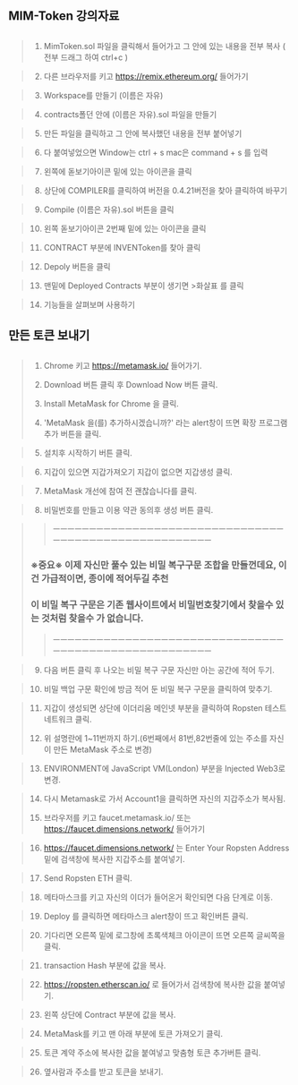 ## MIM-Token 강의자료

##
> 1. MimToken.sol 파일을 클릭해서 들어가고 그 안에 있는 내용을 전부 복사 ( 전부 드래그 하여 ctrl+c )

> 2. 다른 브라우저를 키고 https://remix.ethereum.org/ 들어가기

> 3. Workspace를 만들기 (이름은 자유)

> 4. contracts폴던 안에 (이름은 자유).sol 파일을 만들기

> 5. 만든 파일을 클릭하고 그 안에 복사했던 내용을 전부 붙어넣기

> 6. 다 붙여넣었으면 Window는 ctrl + s mac은 command + s 를 입력

> 7. 왼쪽에 돋보기아이콘 밑에 있는 아이콘을 클릭

> 8. 상단에 COMPILER를 클릭하여 버전을 0.4.21버전을 찾아 클릭하여 바꾸기

> 9. Compile (이름은 자유).sol 버튼을 클릭

> 10. 왼쪽 돋보기아이콘 2번째 밑에 있는 아이콘을 클릭

> 11. CONTRACT 부분에 INVENToken를 찾아 클릭

> 12. Depoly 버튼을 클릭

> 13. 맨밑에 Deployed Contracts 부분이 생기면 >화살표 를 클릭

> 14. 기능들을 살펴보며 사용하기



## 만든 토큰 보내기

##
> 1. Chrome 키고 https://metamask.io/ 들어가기.
>
> 2. Download 버튼 클릭 후 Download Now 버튼 클릭.
> 
> 3. Install MetaMask for Chrome 을 클릭.
>
> 4. 'MetaMask 을(를) 추가하시겠습니까?' 라는 alert창이 뜨면 확장 프로그램 추가 버튼을 클릭.

> 5. 설치후 시작하기 버튼 클릭.

> 6. 지갑이 있으면 지갑가져오기 지갑이 없으면 지갑생성 클릭.

> 7. MetaMask 개선에 참여 전 괜찮습니다를 클릭.

> 8. 비밀번호를 만들고 이용 약관 동의후 생성 버튼 클릭.

>> ㅡㅡㅡㅡㅡㅡㅡㅡㅡㅡㅡㅡㅡㅡㅡㅡㅡㅡㅡㅡㅡㅡㅡㅡㅡㅡㅡㅡㅡㅡㅡㅡㅡㅡㅡㅡㅡㅡㅡㅡㅡㅡㅡㅡㅡㅡㅡㅡㅡㅡㅡㅡㅡㅡ
>### ※중요※ 이제 자신만 풀수 있는 비밀 복구구문 조합을 만들껀데요, 이건 가급적이면, 종이에 적어두길 추천
>### 이 비밀 복구 구문은 기존 웹사이트에서 비밀번호찾기에서 찾을수 있는 것처럼 찾을수 가 없습니다.
>> ㅡㅡㅡㅡㅡㅡㅡㅡㅡㅡㅡㅡㅡㅡㅡㅡㅡㅡㅡㅡㅡㅡㅡㅡㅡㅡㅡㅡㅡㅡㅡㅡㅡㅡㅡㅡㅡㅡㅡㅡㅡㅡㅡㅡㅡㅡㅡㅡㅡㅡㅡㅡㅡㅡ


> 9. 다음 버튼 클릭 후 나오는 비밀 복구 구문 자신만 아는 공간에 적어 두기.

> 10. 비밀 백업 구문 확인에 방금 적어 둔 비밀 복구 구문을 클릭하여 맞추기.

> 11. 지갑이 생성되면 상단에 이더리움 메인넷 부분을 클릭하여 Ropsten 테스트 네트워크 클릭.
> 
> 12. 위 설명란에 1~11번까지 하기.(6번째에서 81번,82번줄에 있는 주소를 자신이 만든 MetaMask 주소로 변경)

> 13. ENVIRONMENT에 JavaScript VM(London) 부분을 Injected Web3로 변경.

> 14. 다시 Metamask로 가서 Account1을 클릭하면 자신의 지갑주소가 복사됨.
> 
> 15. 브라우저를 키고 faucet.metamask.io/ 또는 https://faucet.dimensions.network/ 들어가기

> 16. https://faucet.dimensions.network/ 는 Enter Your Ropsten Address 밑에 검색창에 복사한 지갑주소를 붙여넣기.

> 17. Send Ropsten ETH 클릭.

> 18. 메타마스크를 키고 자신의 이더가 들어온거 확인되면 다음 단계로 이동.

> 19. Deploy 를 클릭하면 메타마스크 alert창이 뜨고 확인버튼 클릭.

> 20. 기다리면 오른쪽 밑에 로그창에 초록색체크 아이콘이 뜨면 오른쪽 글씨쪽을 클릭.

> 21. transaction Hash 부분에 값을 복사.

> 22. https://ropsten.etherscan.io/ 로 들어가서 검색창에 복사한 값을 붙여넣기.

> 23. 왼쪽 상단에 Contract 부분에 값을 복사.

> 24. MetaMask를 키고 맨 아래 부분에 토큰 가져오기 클릭.

> 25. 토큰 계약 주소에 복사한 값을 붙여넣고 맞춤형 토큰 추가버튼 클릭.

> 26. 옆사람과 주소를 받고 토큰을 보내기.



##
